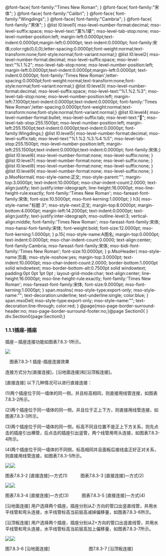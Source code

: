  @font-face{ font-family:"Times New Roman"; } @font-face{ font-family:"宋体"; } @font-face{ font-family:"Calibri"; } @font-face{ font-family:"Wingdings"; } @font-face{ font-family:"Cambria"; } @font-face{ font-family:"黑体"; } @list l0:level1{ mso-level-number-format:decimal; mso-level-suffix:space; mso-level-text:"第%1章"; mso-level-tab-stop:none; mso-level-number-position:left; margin-left:0.0000pt;text-indent:0.0000pt;margin-left:0.0000pt; text-indent:0.0000pt; font-family:宋体;color:rgb(0,0,0);letter-spacing:0.0000pt;font-weight:normal;text-transform:none;font-style:normal;font-variant:normal;} @list l0:level2{ mso-level-number-format:decimal; mso-level-suffix:space; mso-level-text:"%1.%2"; mso-level-tab-stop:none; mso-level-number-position:left; margin-left:0.0000pt;text-indent:0.0000pt;margin-left:0.0000pt; text-indent:0.0000pt; font-family:'Times New Roman';letter-spacing:0.0000pt;font-weight:normal;text-transform:none;font-style:normal;font-variant:normal;} @list l0:level3{ mso-level-number-format:decimal; mso-level-suffix:space; mso-level-text:"%1.%2.%3"; mso-level-tab-stop:none; mso-level-number-position:left; margin-left:7.1000pt;text-indent:0.0000pt;text-indent:0.0000pt; font-family:'Times New Roman';letter-spacing:0.0000pt;font-weight:normal;text-transform:none;font-style:normal;font-variant:normal;} @list l0:level4{ mso-level-number-format:bullet; mso-level-suffix:tab; mso-level-text:""; mso-level-tab-stop:255.1500pt; mso-level-number-position:left; margin-left:255.1500pt;text-indent:0.0000pt;text-indent:0.0000pt; font-family:Wingdings;} @list l0:level5{ mso-level-number-format:decimal; mso-level-suffix:tab; mso-level-text:"%1.%2.%3.%4.%5"; mso-level-tab-stop:255.1500pt; mso-level-number-position:left; margin-left:255.1500pt;text-indent:0.0000pt;text-indent:0.0000pt; font-family:宋体;} @list l0:level6{ mso-level-number-format:none; mso-level-suffix:none; } @list l0:level7{ mso-level-number-format:none; mso-level-suffix:none; } @list l0:level8{ mso-level-number-format:none; mso-level-suffix:none; } @list l0:level9{ mso-level-number-format:none; mso-level-suffix:none; } p.MsoNormal{ mso-style-name:正文; mso-style-parent:""; margin-top:3.0000pt; text-indent:10.0000pt; mso-char-indent-count:2.0000; text-align:justify; text-justify:inter-ideograph; line-height:16.0000pt; mso-line-height-rule:exactly; font-family:'Times New Roman'; mso-fareast-font-family:宋体; font-size:10.5000pt; mso-font-kerning:1.0000pt; } h3{ mso-style-name:"标题 3"; mso-style-next:正文; margin-top:8.0000pt; margin-bottom:4.0000pt; margin-left:14.2000pt; text-indent:0.0000pt; text-align:justify; text-justify:inter-ideograph; mso-outline-level:3; vertical-align:middle; font-family:'Times New Roman'; mso-fareast-font-family:宋体; mso-hansi-font-family:宋体; font-weight:bold; font-size:12.0000pt; mso-font-kerning:1.0000pt; } p.15{ mso-style-name:A图名; margin-top:0.0000pt; text-indent:0.0000pt; mso-char-indent-count:0.0000; text-align:center; font-family:Cambria; mso-fareast-font-family:宋体; mso-bidi-font-family:'Times New Roman'; font-size:10.0000pt; } p.MsoHeader{ mso-style-name:页眉; mso-style-noshow:yes; margin-top:3.0000pt; text-indent:10.0000pt; mso-char-indent-count:2.0000; border-bottom:1.0000pt solid windowtext; mso-border-bottom-alt:0.7500pt solid windowtext; padding:0pt 0pt 1pt 0pt ; layout-grid-mode:char; text-align:center; line-height:16.0000pt; mso-line-height-rule:exactly; font-family:'Times New Roman'; mso-fareast-font-family:宋体; font-size:9.0000pt; mso-font-kerning:1.0000pt; } span.msoIns{ mso-style-type:export-only; mso-style-name:""; text-decoration:underline; text-underline:single; color:blue; } span.msoDel{ mso-style-type:export-only; mso-style-name:""; text-decoration:line-through; color:red; } @page{mso-page-border-surround-header:no; mso-page-border-surround-footer:no;}@page Section0{ } div.Section0{page:Section0;}

### 1.1.1**插座\-插座**

插座－插座连接功能如图表7.8.3-1所示。

![](file:///C:\Users\pkpm\AppData\Local\Temp\ksohtml5908\wps147.jpg)

　图表7.8.3-1 插座\-插座连接效果

连接方式分为\[直接连接\]，\[沿地面连接\]和\[沿顶板连接\]。

\[直接连接\] 以下几种情况可以进行直接连接：

(1)两个插座位于同一墙体的同一侧，并且标高相同，则直接用线管连接，如图表7.8.3-2所示。

(2)两个插座位于同一墙体的同一侧，并且位于正上下方，则直接用线管连接，如图表7.8.3-3所示。

(3)两个插座位于同一墙体的同一侧，标高不同且位置不是正上下方关系，则先点击的插座引出横管，后点击的插座引出竖管，两个线管用弯头连接，如图表7.8.3-4所示。

(4)两个插座位于同一墙体的不同侧，标高相同并且面板后接线盒正好正对关系，则直接用线管连接，如图表7.8.3-5所示。

![](file:///C:\Users\pkpm\AppData\Local\Temp\ksohtml5908\wps148.jpg)![](file:///C:\Users\pkpm\AppData\Local\Temp\ksohtml5908\wps149.jpg)

图表7.8.3-2 \[直接连接\]—方式(1)　　　图表7.8.3-3 \[直接连接\]—方式(2)

![](file:///C:\Users\pkpm\AppData\Local\Temp\ksohtml5908\wps150.jpg)![](file:///C:\Users\pkpm\AppData\Local\Temp\ksohtml5908\wps151.jpg)

图表7.8.3-4 \[直接连接\]—方式(3)　　　图表7.8.3-5 \[直接连接\]—方式(4)

\[沿地面连接\] 用户选择两个插座，插座分别从Z-方向的管口出竖直线管，并用水平线管和弯头连接，水平线管标高当前层高减掉偏移量，如图表7.8.3-6所示。

\[沿顶板连接\] 用户选择两个插座，插座分别从Z+方向的管口出竖直线管，并用水平线管和弯头连接，水平线管标高当前层高加上偏移量，如图表7.8.3-7所示。

![](file:///C:\Users\pkpm\AppData\Local\Temp\ksohtml5908\wps152.jpg)![](file:///C:\Users\pkpm\AppData\Local\Temp\ksohtml5908\wps153.jpg)

 图7.8.3-6 \[沿地面连接\]　　　　　　　　　图7.8.3-7 \[沿顶板连接\]